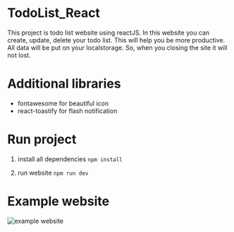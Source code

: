 # TodoList_React

This project is todo list website using reactJS. In this website you can create, update, delete your todo list. This will help you be more productive. All data will be put on your localstorage. So, when you closing the site it will not lost.

# Additional libraries
* fontawesome for beautiful icon
* react-toastify for flash notification 
# Run project

1. install all dependencies
```npm install```

2. run website
```npm run dev```

# Example website
![example website](public/exampleUI.png)